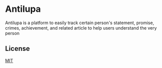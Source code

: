
# Antilupa

Antilupa is a platform to easily track certain person's statement, promise, crimes, achievement, and related article to help users understand the very person


## License
[MIT](https://choosealicense.com/licenses/mit/)
